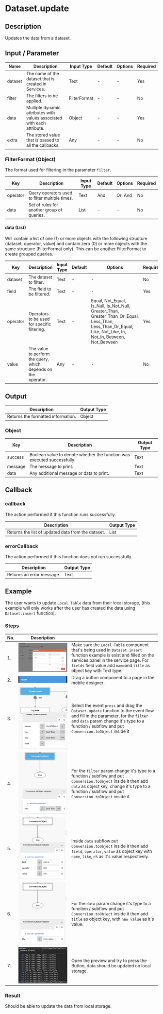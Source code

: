 # Dataset.update

## Description

Updates the data from a dataset.

## Input / Parameter

| Name | Description | Input Type | Default | Options | Required |
| ------ | ------ | ------ | ------ | ------ | ------ |
| dataset | The name of the dataset that is created in Services. | Text | - | - | Yes |
| filter | The filters to be applied. | FilterFormat | - | - | No |
| data | Multiple dynamic attributes with values associated with each attribute. | Object | - | - | Yes |
| extra | The stored value that is passed to all the callbacks. | Any | - | - | No |

### FilterFormat (Object)

The format used for filtering in the parameter `filter`.

| Key | Description | Input Type | Default | Options | Required |
| ------ | ------ | ------ | ------ | ------ | ------ |
| operator | Query operators used to filter multiple times. | Text | And | Or, And | No |
| data | Set of rules for another group of queries. | List | - | - | No |

#### data (List)

Will contain a list of one (1) or more objects with the following structure (dataset, operator, value) and contain zero (0) or more objects with the same structure (FilterFormat only). This can be another FilterFormat to create grouped queries.

| Key | Description | Input Type | Default | Options | Required |
| ------ | ------ | ------ | ------ | ------ | ------ |
| dataset | The dataset to filter. | Text | - | - | No |
| field | The field to be filtered. | Text | - | - | Yes |
| operator | Operators to be used for specific filtering. | Text | - | Equal, Not_Equal, Is_Null, Is_Not_Null, Greater_Than, Greater_Than_Or_Equal, Less_Than, Less_Than_Or_Equal, Like, Not_Like, In, Not_In, Between, Not_Between | Yes |
| value | The value to perform the query, which depends on the operator. | Any | - | - | No |

## Output

| Description | Output Type |
| ------ | ------ |
| Returns the formatted information. | Object |

### Object

| Key | Description | Output Type |
| ------ | ------ | ------ |
| success | Boolean value to denote whether the function was executed successfully. | Text |
| message | The message to print. | Text |
| data | Any additional message or data to print. | Text |

## Callback

### callback

The action performed if this function runs successfully.

| Description | Output Type |
| ------ | ------ |
| Returns the list of updated data from the dataset. | List |

### errorCallback

The action performed if this function does not run successfully.

| Description | Output Type |
| ------ | ------ |
| Returns an error message. | Text |

## Example

The user wants to update `Local Table` data from their local storage, (this example will only works after the user has created the data using `Dataset.insert` function).

<!-- Share a scenario, like a user requirements. -->

### Steps

| No. | Description |  |
| ------ | ------ | ------ |
| 1. | ![](./update-step-1.png) | Make sure the `Local Table` component that's being used in `Dataset.insert` function example is exist and filled on the services panel in the service page. For `fields` field value add `name`and `title` as object key with Text type. |
| 2. | ![](./update-step-2.png) | Drag a button component to a page in the mobile designer. |
| 3. | ![](./update-step-3.png) | Select the event `press` and drag the `Dataset.update` function to the event flow and fill in the parameter, for the `filter` and `data` param change it's type to a function / subflow and put `Conversion.toObject` inside it |
| 4. | ![](./update-step-4.png) | For the `filter` param change it's type to a function / subflow and put `Conversion.toObject` inside it then add `data` as object key, change it's type to a function / subflow and put `Conversion.toObject` inside it. |
| 5. | ![](./update-step-5.png) | Inside `data` subflow put `Conversion.toObject` inside it then add `field`, `operator`, `value` as object key with `name`, `like`, `n%` as it's value respectively. |
| 6. | ![](./update-step-6.png) | For the `data` param change it's type to a function / subflow and put `Conversion.toObject` inside it then add `title` as object key, with `new value` as it's value. |
| 7. | ![](./update-step-7.png) | Open the preview and try to press the Button, data should be updated on local storage. |

<!-- Show the steps and share some screenshots.

1. .....

Format: ![]({image-path}) -->

### Result

Should be able to update the data from local storage.